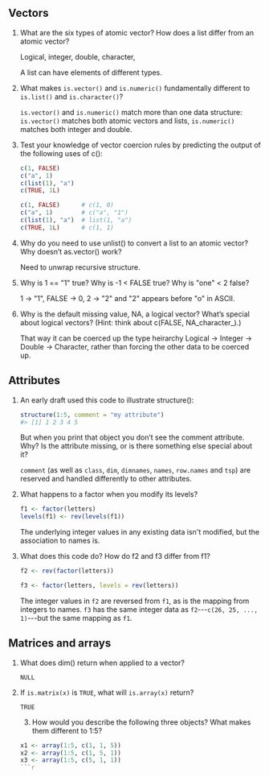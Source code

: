 Vectors
-------

 1. What are the six types of atomic vector? How does a list differ from an atomic vector?
    
    Logical, integer, double, character, 
    
    A list can have elements of different types.

 2. What makes `is.vector()` and `is.numeric()` fundamentally different to `is.list()` and `is.character()`?
 
    `is.vector()` and `is.numeric()` match more than one data structure: `is.vector()` matches both atomic 
    vectors and lists, `is.numeric()` matches both integer and double.
    
 3. Test your knowledge of vector coercion rules by predicting the output of the following uses of c():
 
    ```r
    c(1, FALSE)
    c("a", 1)
    c(list(1), "a")
    c(TRUE, 1L)
    ```
    
    ```r
    c(1, FALSE)      # c(1, 0)
    c("a", 1)        # c("a", "1")
    c(list(1), "a")  # list(1, "a")
    c(TRUE, 1L)      # c(1, 1)
    ```
    
 4. Why do you need to use unlist() to convert a list to an atomic vector? Why doesn’t as.vector() work?
 
    Need to unwrap recursive structure.

 5. Why is 1 == "1" true? Why is -1 < FALSE true? Why is "one" < 2 false?
 
    1 -> "1", FALSE -> 0, 2 -> "2" and "2" appears before "o" in ASCII.

 6. Why is the default missing value, NA, a logical vector? What’s special about logical vectors? (Hint: think about c(FALSE, NA_character_).)
 
    That way it can be coerced up the type heirarchy Logical -> Integer -> Double -> Character, rather than
    forcing the other data to be coerced up.


Attributes
----------

 1. An early draft used this code to illustrate structure():
    ```r
    structure(1:5, comment = "my attribute")
    #> [1] 1 2 3 4 5
    ```
    But when you print that object you don’t see the comment attribute. Why? Is the attribute missing, or is there        something else special about it?
    
    `comment` (as well as `class`, `dim`, `dimnames`, `names`, `row.names` and `tsp`) are reserved and handled
    differently to other attributes.
    
 2. What happens to a factor when you modify its levels?
    ```r
    f1 <- factor(letters)
    levels(f1) <- rev(levels(f1))  
    ```
    
    The underlying integer values in any existing data isn't modified, but the association to names is.
    
 3. What does this code do? How do f2 and f3 differ from f1?
    ```r
    f2 <- rev(factor(letters))
    
    f3 <- factor(letters, levels = rev(letters))
    ```
    
    The integer values in `f2` are reversed from `f1`, as is the mapping from integers to names. 
    `f3` has the same integer data as `f2`---`c(26, 25, ..., 1)`---but the same mapping as `f1`.
 

Matrices and arrays
-------------------

 1. What does dim() return when applied to a vector?

    `NULL`

 2. If `is.matrix(x)` is `TRUE`, what will `is.array(x)` return?

    `TRUE`

    3. How would you describe the following three objects? What makes them different to 1:5?
    ```r
    x1 <- array(1:5, c(1, 1, 5))
    x2 <- array(1:5, c(1, 5, 1))
    x3 <- array(1:5, c(5, 1, 1))
    ```r